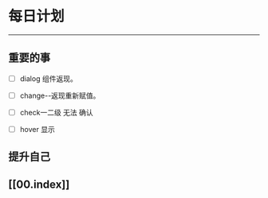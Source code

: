 
# 每日计划
---
## 重要的事

- [ ]  dialog 组件返现。
- [ ] change--返现重新赋值。
- [ ] check一二级 无法 确认
- [ ] hover 显示




## 提升自己

  



## [[00.index]]










